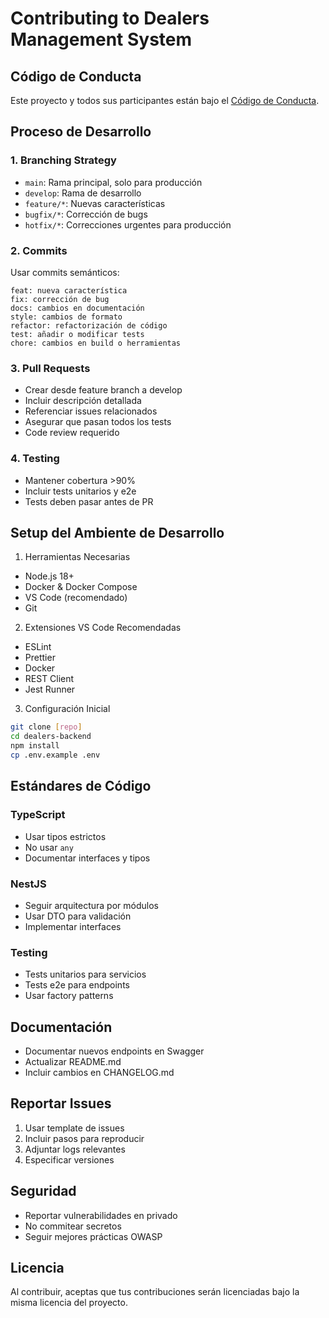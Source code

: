 # Contributing to Dealers Management System

## Código de Conducta
Este proyecto y todos sus participantes están bajo el [Código de Conducta](CODE_OF_CONDUCT.md). 

## Proceso de Desarrollo

### 1. Branching Strategy
- `main`: Rama principal, solo para producción
- `develop`: Rama de desarrollo
- `feature/*`: Nuevas características
- `bugfix/*`: Corrección de bugs
- `hotfix/*`: Correcciones urgentes para producción

### 2. Commits
Usar commits semánticos:
```
feat: nueva característica
fix: corrección de bug
docs: cambios en documentación
style: cambios de formato
refactor: refactorización de código
test: añadir o modificar tests
chore: cambios en build o herramientas
```

### 3. Pull Requests
- Crear desde feature branch a develop
- Incluir descripción detallada
- Referenciar issues relacionados
- Asegurar que pasan todos los tests
- Code review requerido

### 4. Testing
- Mantener cobertura >90%
- Incluir tests unitarios y e2e
- Tests deben pasar antes de PR

## Setup del Ambiente de Desarrollo

1. Herramientas Necesarias
- Node.js 18+
- Docker & Docker Compose
- VS Code (recomendado)
- Git

2. Extensiones VS Code Recomendadas
- ESLint
- Prettier
- Docker
- REST Client
- Jest Runner

3. Configuración Inicial
```bash
git clone [repo]
cd dealers-backend
npm install
cp .env.example .env
```

## Estándares de Código

### TypeScript
- Usar tipos estrictos
- No usar `any`
- Documentar interfaces y tipos

### NestJS
- Seguir arquitectura por módulos
- Usar DTO para validación
- Implementar interfaces

### Testing
- Tests unitarios para servicios
- Tests e2e para endpoints
- Usar factory patterns

## Documentación
- Documentar nuevos endpoints en Swagger
- Actualizar README.md
- Incluir cambios en CHANGELOG.md

## Reportar Issues
1. Usar template de issues
2. Incluir pasos para reproducir
3. Adjuntar logs relevantes
4. Especificar versiones

## Seguridad
- Reportar vulnerabilidades en privado
- No commitear secretos
- Seguir mejores prácticas OWASP

## Licencia
Al contribuir, aceptas que tus contribuciones serán licenciadas bajo la misma licencia del proyecto.
